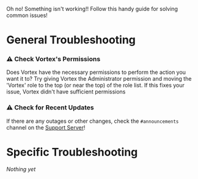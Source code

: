 Oh no! Something isn't working!! Follow this handy guide for solving common issues!

# General Troubleshooting
### ⚠ Check Vortex's Permissions
Does Vortex have the necessary permissions to perform the action you want it to? Try giving Vortex the Administrator permission and moving the 'Vortex' role to the top (or near the top) of the role list. If this fixes your issue, Vortex didn't have sufficient permissions

### ⚠ Check for Recent Updates
If there are any outages or other changes, check the `#announcements` channel on the [Support Server](https://discord.gg/0p9LSGoRLu6Pet0k)!

# Specific Troubleshooting
*Nothing yet*